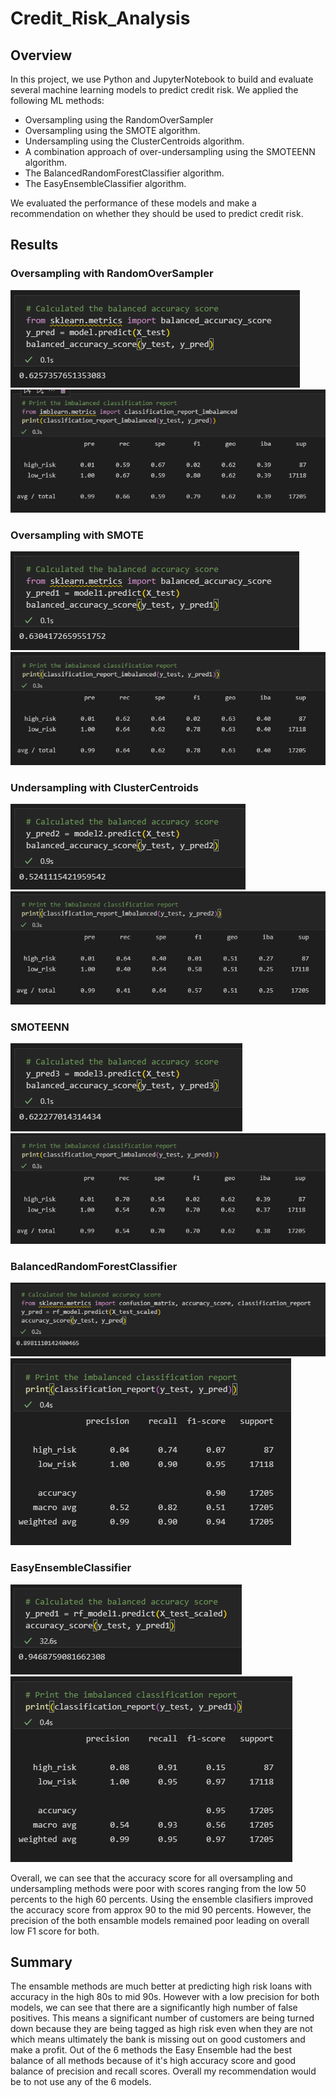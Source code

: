 # Credit_Risk_Analysis

## Overview

In this project, we use Python and JupyterNotebook to build and evaluate several machine learning models to predict credit risk. We applied the following ML methods: 

 - Oversampling using the RandomOverSampler 
 - Oversampling using the SMOTE algorithm.
 - Undersampling using the ClusterCentroids algorithm.
 - A combination approach of over-undersampling using the SMOTEENN algorithm.
 - The BalancedRandomForestClassifier algorithm. 
 - The EasyEnsembleClassifier algorithm. 

We evaluated the performance of these models and make a recommendation on whether they should be used to predict credit risk.

## Results

### Oversampling with RandomOverSampler

![](https://github.com/ysbcode/Credit_Risk_Analysis/blob/main/Screenshots/1_RandomOverSampling1.PNG?raw=true)
![](https://github.com/ysbcode/Credit_Risk_Analysis/blob/main/Screenshots/1_RandomOverSampling2.PNG?raw=true)

### Oversampling with SMOTE

![](https://github.com/ysbcode/Credit_Risk_Analysis/blob/main/Screenshots/2_SMOTEOverSampling1.PNG?raw=true)
![](https://github.com/ysbcode/Credit_Risk_Analysis/blob/main/Screenshots/2_SMOTEOverSampling2.PNG?raw=true)

### Undersampling with ClusterCentroids

![](https://github.com/ysbcode/Credit_Risk_Analysis/blob/main/Screenshots/3_UnderSampling1.PNG?raw=true)
![](https://github.com/ysbcode/Credit_Risk_Analysis/blob/main/Screenshots/3_UnderSampling2.PNG?raw=true)

### SMOTEENN

![](https://github.com/ysbcode/Credit_Risk_Analysis/blob/main/Screenshots/4_SMOTEENNSampling1.PNG?raw=true)
![](https://github.com/ysbcode/Credit_Risk_Analysis/blob/main/Screenshots/4_SMOTEENNSampling2.PNG?raw=true)

### BalancedRandomForestClassifier

![](https://github.com/ysbcode/Credit_Risk_Analysis/blob/main/Screenshots/5_BalancedRandomForrest1.PNG?raw=true)
![](https://github.com/ysbcode/Credit_Risk_Analysis/blob/main/Screenshots/5_BalancedRandomForrest2.PNG?raw=true)

### EasyEnsembleClassifier

![](https://github.com/ysbcode/Credit_Risk_Analysis/blob/main/Screenshots/6_EasyEnsembleAdaBoost1.PNG?raw=true)
![](https://github.com/ysbcode/Credit_Risk_Analysis/blob/main/Screenshots/6_EasyEnsembleAdaBoost2.PNG?raw=true)

Overall, we can see that the accuracy score for all oversampling and undersampling methods were poor with scores ranging from the low 50 percents to the high 60 percents. Using the ensemble clasifiers improved the accuracy score from approx 90 to the mid 90 percents. However, the precision of the both ensamble models remained poor leading on overall low F1 score for both.

## Summary

The ensamble methods are much better at predicting high risk loans with accuracy in the high 80s to mid 90s. However with a low precision for both models, we can see that there are a significantly high number of false positives. This means a significant number of customers are being turned down because they are being tagged as high risk even when they are not which means ultimately the bank is missing out on good customers and make a profit. Out of the 6 methods the Easy Ensemble had the best balance of all methods because of it's high accuracy score and good balance of precision and recall scores. Overall my recommendation would be to not use any of the 6 models.

